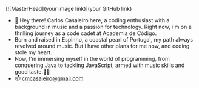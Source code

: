 [![MasterHead](your image link)](your GitHub link)

- 👋 Hey there! Carlos Casaleiro here, a coding enthusiast with a background in music and a passion for technology. Right now, i'm on a thrilling journey as a code cadet at Academia de Código.
- Born and raised in Espinho, a coastal pearl of Portugal, my path always revolved around music. But i have other plans for me now, and coding stole my heart.
- Now, I'm immersing myself in the world of programming, from conquering Java to tackling JavaScript, armed with music skills and good taste.🤟🏻
- 📫 cmcasaleiro@gmail.com

<!---
carloscasaleiro/carloscasaleiro is a ✨ special ✨ repository because its `README.md` (this file) appears on your GitHub profile.
You can click the Preview link to take a look at your changes.
--->
